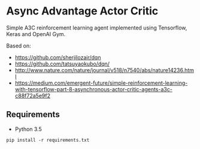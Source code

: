 # Async Advantage Actor Critic
Simple A3C reinforcement learning agent implemented using Tensorflow, Keras and OpenAI Gym.

Based on:
- https://github.com/sherjilozair/dqn
- https://github.com/tatsuyaokubo/dqn/
- http://www.nature.com/nature/journal/v518/n7540/abs/nature14236.html
- https://medium.com/emergent-future/simple-reinforcement-learning-with-tensorflow-part-8-asynchronous-actor-critic-agents-a3c-c88f72a5e9f2

## Requirements
- Python 3.5

```
pip install -r requirements.txt
```
